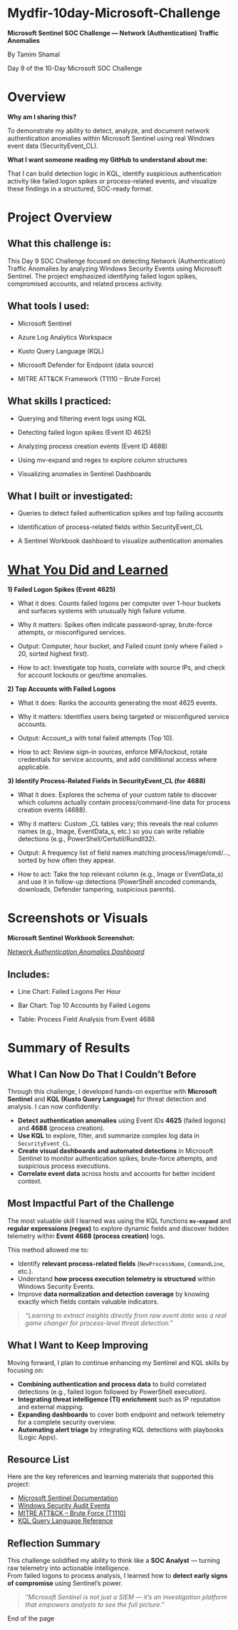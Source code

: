 # Mydfir-10day-Microsoft-Challenge
**Microsoft Sentinel SOC Challenge — Network (Authentication) Traffic Anomalies**

By Tamim Shamal

Day 9 of the 10-Day Microsoft SOC Challenge

# Overview

**Why am I sharing this?**

To demonstrate my ability to detect, analyze, and document network authentication anomalies within Microsoft Sentinel using real Windows event data (SecurityEvent_CL).

**What I want someone reading my GitHub to understand about me:**

That I can build detection logic in KQL, identify suspicious authentication activity like failed logon spikes or process-related events, and visualize these findings in a structured, SOC-ready format.

# Project Overview

## What this challenge is:

This Day 9 SOC Challenge focused on detecting Network (Authentication) Traffic Anomalies by analyzing Windows Security Events using Microsoft Sentinel. The project emphasized identifying failed logon spikes, compromised accounts, and related process activity.

## What tools I used:

- Microsoft Sentinel

- Azure Log Analytics Workspace

- Kusto Query Language (KQL)

- Microsoft Defender for Endpoint (data source)

- MITRE ATT&CK Framework (T1110 – Brute Force)

## What skills I practiced:

- Querying and filtering event logs using KQL

- Detecting failed logon spikes (Event ID 4625)

- Analyzing process creation events (Event ID 4688)

- Using mv-expand and regex to explore column structures

- Visualizing anomalies in Sentinel Dashboards

## What I built or investigated:

- Queries to detect failed authentication spikes and top failing accounts

- Identification of process-related fields within SecurityEvent_CL

- A Sentinel Workbook dashboard to visualize authentication anomalies

# [What You Did and Learned](./KQL-Queries.md)

**1) Failed Logon Spikes (Event 4625)**

- What it does: Counts failed logons per computer over 1-hour buckets and surfaces systems with unusually high failure volume.

- Why it matters: Spikes often indicate password-spray, brute-force attempts, or misconfigured services.

- Output: Computer, hour bucket, and Failed count (only where Failed > 20, sorted highest first).

- How to act: Investigate top hosts, correlate with source IPs, and check for account lockouts or geo/time anomalies.

**2) Top Accounts with Failed Logons**

- What it does: Ranks the accounts generating the most 4625 events.

- Why it matters: Identifies users being targeted or misconfigured service accounts.

- Output: Account_s with total failed attempts (Top 10).

- How to act: Review sign-in sources, enforce MFA/lockout, rotate credentials for service accounts, and add conditional access where applicable.

**3) Identify Process-Related Fields in SecurityEvent_CL (for 4688)**

- What it does: Explores the schema of your custom table to discover which columns actually contain process/command-line data for process creation events (4688).

- Why it matters: Custom _CL tables vary; this reveals the real column names (e.g., Image, EventData_s, etc.) so you can write reliable detections (e.g., PowerShell/Certutil/Rundll32).

- Output: A frequency list of field names matching process/image/cmd/…, sorted by how often they appear.

- How to act: Take the top relevant column (e.g., Image or EventData_s) and use it in follow-up detections (PowerShell encoded commands, downloads, Defender tampering, suspicious parents).

# Screenshots or Visuals

**Microsoft Sentinel Workbook Screenshot:**

[*Network Authentication Anomalies Dashboard*](./Network%20Authentication%20Anomalies%20Dashboard.md)

## Includes:

- Line Chart: Failed Logons Per Hour

- Bar Chart: Top 10 Accounts by Failed Logons

- Table: Process Field Analysis from Event 4688

# Summary of Results  

## What I Can Now Do That I Couldn’t Before

Through this challenge, I developed hands-on expertise with **Microsoft Sentinel** and **KQL (Kusto Query Language)** for threat detection and analysis. I can now confidently:

- **Detect authentication anomalies** using Event IDs **4625** (failed logons) and **4688** (process creation).  
- **Use KQL** to explore, filter, and summarize complex log data in `SecurityEvent_CL`.  
- **Create visual dashboards and automated detections** in Microsoft Sentinel to monitor authentication spikes, brute-force attempts, and suspicious process executions.  
- **Correlate event data** across hosts and accounts for better incident context.  

## Most Impactful Part of the Challenge

The most valuable skill I learned was using the KQL functions **`mv-expand`** and **regular expressions (regex)** to explore dynamic fields and discover hidden telemetry within **Event 4688 (process creation)** logs.  

This method allowed me to:
- Identify **relevant process-related fields** (`NewProcessName`, `CommandLine`, etc.).  
- Understand **how process execution telemetry is structured** within Windows Security Events.  
- Improve **data normalization and detection coverage** by knowing exactly which fields contain valuable indicators.  

> *“Learning to extract insights directly from raw event data was a real game changer for process-level threat detection.”*

## What I Want to Keep Improving

Moving forward, I plan to continue enhancing my Sentinel and KQL skills by focusing on:

- **Combining authentication and process data** to build correlated detections (e.g., failed logon followed by PowerShell execution).  
- **Integrating threat intelligence (TI) enrichment** such as IP reputation and external mapping.  
- **Expanding dashboards** to cover both endpoint and network telemetry for a complete security overview.  
- **Automating alert triage** by integrating KQL detections with playbooks (Logic Apps).  

## Resource List

Here are the key references and learning materials that supported this project:

- [Microsoft Sentinel Documentation](https://learn.microsoft.com/en-us/azure/sentinel/)  
- [Windows Security Audit Events](https://learn.microsoft.com/en-us/windows/security/threat-protection/auditing/event-4625)  
- [MITRE ATT&CK – Brute Force (T1110)](https://attack.mitre.org/techniques/T1110/)  
- [KQL Query Language Reference](https://learn.microsoft.com/en-us/azure/data-explorer/kql-quick-reference)  

## Reflection Summary

This challenge solidified my ability to think like a **SOC Analyst** — turning raw telemetry into actionable intelligence.  
From failed logons to process analysis, I learned how to **detect early signs of compromise** using Sentinel’s power.  

> _“Microsoft Sentinel is not just a SIEM — it’s an investigation platform that empowers analysts to see the full picture.”_


End of the page


